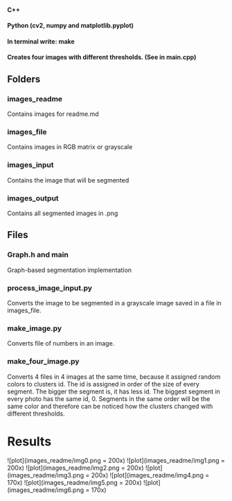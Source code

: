 #### C++
#### Python (cv2, numpy and matplotlib.pyplot)

#### In terminal write: make
#### Creates four images with different thresholds. (See in main.cpp)

## Folders
### images_readme
Contains images for readme.md

### images_file
Contains images in RGB matrix or grayscale

### images_input
Contains the image that will be segmented

### images_output
Contains all segmented images in .png

## Files
### Graph.h and main
Graph-based segmentation implementation

### process_image_input.py
Converts the image to be segmented in a grayscale image saved in a file in images_file.

### make_image.py
Converts file of numbers in an image.

### make_four_image.py
Converts 4 files in 4 images at the same time, because it assigned random colors to clusters id. The id is assigned in order of the size of every segment. The bigger the segment is, it has less id. The biggest segment in every photo has the same id, 0. Segments in the same order will be the same color and therefore can be noticed how the clusters changed with different thresholds.

# Results
![plot](images_readme/img0.png = 200x)
![plot](images_readme/img1.png = 200x)
![plot](images_readme/img2.png = 200x)
![plot](images_readme/img3.png = 200x)
![plot](images_readme/img4.png = 170x)
![plot](images_readme/img5.png = 200x)
![plot](images_readme/img6.png = 170x)